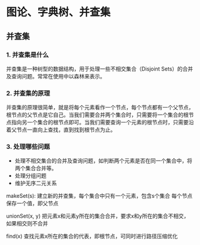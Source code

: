 # 图论、字典树、并查集


## 并查集

### 1. 并查集是什么

并查集是一种树型的数据结构，用于处理一些不相交集合（Disjoint Sets）的合并及查询问题。常常在使用中以森林来表示。

### 2. 并查集的原理

并查集的原理很简单，就是将每个元素看作一个节点，每个节点都有一个父节点，根节点的父节点是它自己。当我们需要合并两个集合时，只需要将一个集合的根节点指向另一个集合的根节点即可。当我们需要查询一个元素的根节点时，只需要沿着父节点一直向上查找，直到找到根节点为止。

### 3. 处理哪些问题

* 处理不相交集合的合并及查询问题，如判断两个元素是否在同一个集合中，将两个集合合并等。
* 处理分组问题
* 维护无序二元关系



makeSet(s):
  建立新的并查集，每个集合中只有一个元素，包含s个集合
  每个节点保存一个值，即父节点


unionSet(x, y)
  把元素x和元素y所在的集合合并，要求x和y所在的集合不相交，如果相交则不合并

find(x)
  查找元素x所在的集合的代表，即根节点，可同时进行路径压缩优化
